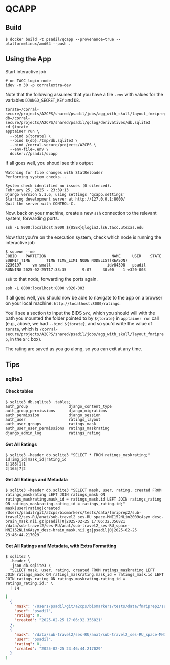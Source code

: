 # QCAPP

## Build

```shell
$ docker build -t psadil/qcapp --provenance=true --platform=linux/amd64 --push .
```

## Using the App

Start interactive job

```shell
# on TACC login node
idev -m 30 -p corralextra-dev
```

Note that the following assumes that you have a file `.env` with values for the variables `DJANGO_SECRET_KEY` and `DB`.

```shell
torate=/corral-secure/projects/A2CPS/shared/psadil/jobs/agg_with_skull/layout_fmriprep
db=/corral-secure/projects/A2CPS/shared/psadil/qclog/derivatives/db.sqlite3
cd $torate
apptainer run \
  --bind ${torate} \
  --bind ${db}:/tmp/db.sqlite3 \
  --bind /corral-secure/projects/A2CPS \
  --env-file=.env \
  docker://psadil/qcapp
```
If all goes well, you shoudl see this output

```shell
Watching for file changes with StatReloader
Performing system checks...

System check identified no issues (0 silenced).
February 25, 2025 - 23:39:13
Django version 5.1.6, using settings 'qcapp.settings'
Starting development server at http://127.0.0.1:8000/
Quit the server with CONTROL-C.
```

Now, back on your machine, create a new `ssh` connection to the relevant system, forwarding ports.

```shell
ssh -L 8000:localhost:8000 ${USER}@login3.ls6.tacc.utexas.edu
```

Now that you're on the execution system, check which node is running the interactive job

```shell
$ squeue --me
JOBID    PARTITION                             NAME     USER    STATE         SUBMIT_TIME       TIME TIME_LIMI NODE NODELIST(REASON)
2236197     vm-small                         idv84398   psadil  RUNNING 2025-02-25T17:33:35       9:07     30:00    1 v320-003
```

`ssh` to that node, forwarding the ports again.

```shell
ssh -L 8000:localhost:8000 v320-003
```

If all goes well, you should now be able to navigate to the app on a browser on your local machine: `http://localhost:8000/ratings`.

You'll see a section to input the BIDS `Src`, which you should will with the path you mounted the folder pointed to by `${torate}` in `apptainer run` call (e.g., above, we had `--bind ${torate}`, and so you'd write the value of `torate`, which is `/corral-secure/projects/A2CPS/shared/psadil/jobs/agg_with_skull/layout_fmriprep`, in the `Src` box).

The rating are saved as you go along, so you can exit at any time.

## Tips

### sqlite3

#### Check tables

```shell
$ sqlite3 db.sqlite3 .tables;
auth_group                  django_content_type       
auth_group_permissions      django_migrations         
auth_permission             django_session            
auth_user                   ratings_layout            
auth_user_groups            ratings_mask              
auth_user_user_permissions  ratings_maskrating        
django_admin_log            ratings_rating   
```

#### Get All Ratings

```shell
$ sqlite3 -header db.sqlite3 "SELECT * FROM ratings_maskrating;"
id|img_id|mask_id|rating_id
1|188|1|1
2|165|7|2
```

#### Get All Ratings and Metadata

```shell
$ sqlite3 -header db.sqlite3 "SELECT mask, user, rating, created FROM ratings_maskrating LEFT JOIN ratings_mask ON ratings_maskrating.mask_id = ratings_mask.id LEFT JOIN ratings_rating ON ratings_maskrating.rating_id = ratings_rating.id;"
mask|user|rating|created
/Users/psadil/git/a2cps/biomarkers/tests/data/fmriprep2/sub-travel2/ses-RU/anat/sub-travel2_ses-RU_space-MNI152NLin2009cAsym_desc-brain_mask.nii.gz|psadil|0|2025-02-25 17:06:32.356821
/data/sub-travel2/ses-RU/anat/sub-travel2_ses-RU_space-MNI152NLin6Asym_desc-brain_mask.nii.gz|psadil|0|2025-02-25 23:46:44.217029
```

#### Get All Ratings and Metadata, with Extra Formatting

```shell
$ sqlite3 \
  -header \
  -json db.sqlite3 \
  "SELECT mask, user, rating, created FROM ratings_maskrating LEFT JOIN ratings_mask ON ratings_maskrating.mask_id = ratings_mask.id LEFT JOIN ratings_rating ON ratings_maskrating.rating_id = ratings_rating.id;" \
  | jq
```

```json
[
  {
    "mask": "/Users/psadil/git/a2cps/biomarkers/tests/data/fmriprep2/sub-travel2/ses-RU/anat/sub-travel2_ses-RU_space-MNI152NLin2009cAsym_desc-brain_mask.nii.gz",
    "user": "psadil",
    "rating": 0,
    "created": "2025-02-25 17:06:32.356821"
  },
  {
    "mask": "/data/sub-travel2/ses-RU/anat/sub-travel2_ses-RU_space-MNI152NLin6Asym_desc-brain_mask.nii.gz",
    "user": "psadil",
    "rating": 0,
    "created": "2025-02-25 23:46:44.217029"
  }
]
```

